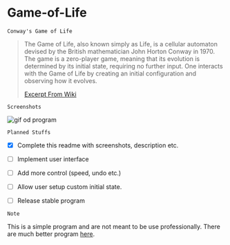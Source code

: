 # Game-of-Life
`Conway's Game of Life 
`

>The Game of Life, also known simply as Life, is a cellular automaton devised by the British mathematician John Horton Conway in 1970.
>The game is a zero-player game, meaning that its evolution is determined by its initial state, requiring no further input. One interacts with the Game of Life by creating an initial configuration and observing how it evolves.
>
>[Excerpt From Wiki](https://en.wikipedia.org/wiki/Conway%27s_Game_of_Life)

`Screenshots
`

![gif od program](https://imgur.com/onBNIRp.gif)

`Planned Stuffs
`
- [x] Complete this readme with screenshots, description etc.
- [ ] Implement user interface
- [ ] Add more control (speed, undo etc.)
- [ ] Allow user setup custom initial state.
- [ ] Release stable program


`Note`

This is a simple program and are not meant to be use professionally. There are much better program [here](https://sourceforge.net/projects/golly/).